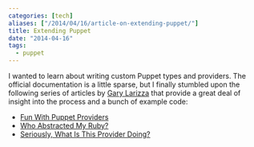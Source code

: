 ```yaml
---
categories: [tech]
aliases: ["/2014/04/16/article-on-extending-puppet/"]
title: Extending Puppet
date: "2014-04-16"
tags:
  - puppet
---
```


I wanted to learn about writing custom Puppet types and providers.
The official documentation is a little sparse, but I finally stumbled
upon the following series of articles by [Gary Larizza][] that provide
a great deal of insight into the process and a bunch of example code:

[gary larizza]: http://garylarizza.com/

- [Fun With Puppet Providers][1]
- [Who Abstracted My Ruby?][2]
- [Seriously, What Is This Provider Doing?][3]

[1]: http://garylarizza.com/blog/2013/11/25/fun-with-providers/
[2]: http://garylarizza.com/blog/2013/11/26/fun-with-providers-part-2/
[3]: http://garylarizza.com/blog/2013/12/15/seriously-what-is-this-provider-doing/

